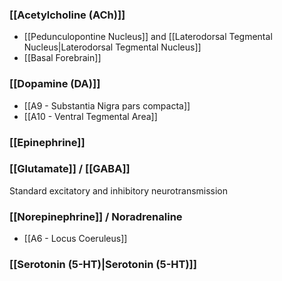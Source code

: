 ### [[Acetylcholine (ACh)]]
- [[Pedunculopontine Nucleus]] and [[Laterodorsal Tegmental Nucleus|Laterodorsal Tegmental Nucleus]]
- [[Basal Forebrain]]
### [[Dopamine (DA)]]
- [[A9 - Substantia Nigra pars compacta]] 
- [[A10 - Ventral Tegmental Area]]
### [[Epinephrine]]
### [[Glutamate]] / [[GABA]]
Standard excitatory and inhibitory neurotransmission
### [[Norepinephrine]] / Noradrenaline
- [[A6 - Locus Coeruleus]]
### [[Serotonin (5-HT)|Serotonin (5-HT)]]
